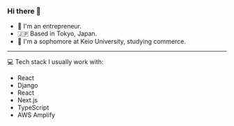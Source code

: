 ### Hi there 👋
<!-- [![taksnr's GitHub stats](https://github-readme-stats.vercel.app/api?username=taksnr&theme=vue-dark&show_icons=true)](https://github.com/taksnr/github-readme-stats)

[![Top Langs](https://github-readme-stats.vercel.app/api/top-langs/?username=taksnr&theme=vue-dark&show_icons=true&layout=compact)](https://github.com/taksnr/github-readme-stats) -->



- 🐬 I'm an entrepreneur.
- 🇯🇵 Based in Tokyo, Japan.
- 🦈 I'm a sophomore at Keio University, studying commerce.

---
💻 Tech stack I usually work with:
- React
- Django
- React
- Next.js
- TypeScript
- AWS Amplify

<!--
**taksnr/taksnr** is a ✨ _special_ ✨ repository because its `README.md` (this file) appears on your GitHub profile.

Here are some ideas to get you started:

- 🔭 I’m currently working on ...
- 🌱 I’m currently learning ...
- 👯 I’m looking to collaborate on ...
- 🤔 I’m looking for help with ...
- 💬 Ask me about ...
- 📫 How to reach me: ...
- 😄 Pronouns: ...
- ⚡ Fun fact: ...
-->
